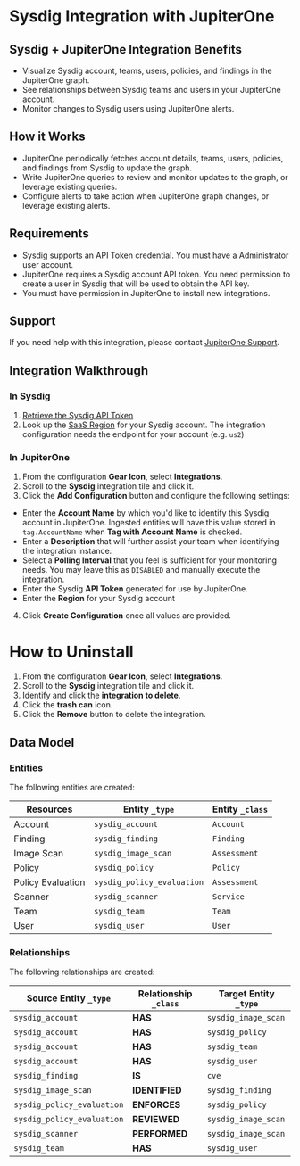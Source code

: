# Sysdig Integration with JupiterOne

## Sysdig + JupiterOne Integration Benefits

- Visualize Sysdig account, teams, users, policies, and findings in the
  JupiterOne graph.
- See relationships between Sysdig teams and users in your JupiterOne account.
- Monitor changes to Sysdig users using JupiterOne alerts.

## How it Works

- JupiterOne periodically fetches account details, teams, users, policies, and
  findings from Sysdig to update the graph.
- Write JupiterOne queries to review and monitor updates to the graph, or
  leverage existing queries.
- Configure alerts to take action when JupiterOne graph changes, or leverage
  existing alerts.

## Requirements

- Sysdig supports an API Token credential. You must have a Administrator user
  account.
- JupiterOne requires a Sysdig account API token. You need permission to create
  a user in Sysdig that will be used to obtain the API key.
- You must have permission in JupiterOne to install new integrations.

## Support

If you need help with this integration, please contact
[JupiterOne Support](https://support.jupiterone.io).

## Integration Walkthrough

### In Sysdig

1. [Retrieve the Sysdig API Token](https://docs.sysdig.com/en/docs/administration/administration-settings/user-profile-and-password/retrieve-the-sysdig-api-token/)
2. Look up the
   [SaaS Region](https://docs.sysdig.com/en/docs/administration/saas-regions-and-ip-ranges/)
   for your Sysdig account. The integration configuration needs the endpoint for
   your account (e.g. `us2`)

### In JupiterOne

1. From the configuration **Gear Icon**, select **Integrations**.
2. Scroll to the **Sysdig** integration tile and click it.
3. Click the **Add Configuration** button and configure the following settings:

- Enter the **Account Name** by which you'd like to identify this Sysdig account
  in JupiterOne. Ingested entities will have this value stored in
  `tag.AccountName` when **Tag with Account Name** is checked.
- Enter a **Description** that will further assist your team when identifying
  the integration instance.
- Select a **Polling Interval** that you feel is sufficient for your monitoring
  needs. You may leave this as `DISABLED` and manually execute the integration.
- Enter the Sysdig **API Token** generated for use by JupiterOne.
- Enter the **Region** for your Sysdig account

4. Click **Create Configuration** once all values are provided.

# How to Uninstall

1. From the configuration **Gear Icon**, select **Integrations**.
2. Scroll to the **Sysdig** integration tile and click it.
3. Identify and click the **integration to delete**.
4. Click the **trash can** icon.
5. Click the **Remove** button to delete the integration.

<!-- {J1_DOCUMENTATION_MARKER_START} -->
<!--
********************************************************************************
NOTE: ALL OF THE FOLLOWING DOCUMENTATION IS GENERATED USING THE
"j1-integration document" COMMAND. DO NOT EDIT BY HAND! PLEASE SEE THE DEVELOPER
DOCUMENTATION FOR USAGE INFORMATION:

https://github.com/JupiterOne/sdk/blob/main/docs/integrations/development.md
********************************************************************************
-->

## Data Model

### Entities

The following entities are created:

| Resources         | Entity `_type`             | Entity `_class` |
| ----------------- | -------------------------- | --------------- |
| Account           | `sysdig_account`           | `Account`       |
| Finding           | `sysdig_finding`           | `Finding`       |
| Image Scan        | `sysdig_image_scan`        | `Assessment`    |
| Policy            | `sysdig_policy`            | `Policy`        |
| Policy Evaluation | `sysdig_policy_evaluation` | `Assessment`    |
| Scanner           | `sysdig_scanner`           | `Service`       |
| Team              | `sysdig_team`              | `Team`          |
| User              | `sysdig_user`              | `User`          |

### Relationships

The following relationships are created:

| Source Entity `_type`      | Relationship `_class` | Target Entity `_type` |
| -------------------------- | --------------------- | --------------------- |
| `sysdig_account`           | **HAS**               | `sysdig_image_scan`   |
| `sysdig_account`           | **HAS**               | `sysdig_policy`       |
| `sysdig_account`           | **HAS**               | `sysdig_team`         |
| `sysdig_account`           | **HAS**               | `sysdig_user`         |
| `sysdig_finding`           | **IS**                | `cve`                 |
| `sysdig_image_scan`        | **IDENTIFIED**        | `sysdig_finding`      |
| `sysdig_policy_evaluation` | **ENFORCES**          | `sysdig_policy`       |
| `sysdig_policy_evaluation` | **REVIEWED**          | `sysdig_image_scan`   |
| `sysdig_scanner`           | **PERFORMED**         | `sysdig_image_scan`   |
| `sysdig_team`              | **HAS**               | `sysdig_user`         |

<!--
********************************************************************************
END OF GENERATED DOCUMENTATION AFTER BELOW MARKER
********************************************************************************
-->
<!-- {J1_DOCUMENTATION_MARKER_END} -->
